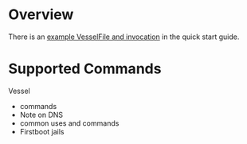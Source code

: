 # Overview

There is an [example VesselFile and invocation](/README.md#quickstart) in the quick start guide.

# Supported Commands

Vessel 

* commands
* Note on DNS
* common uses and commands
* Firstboot jails
